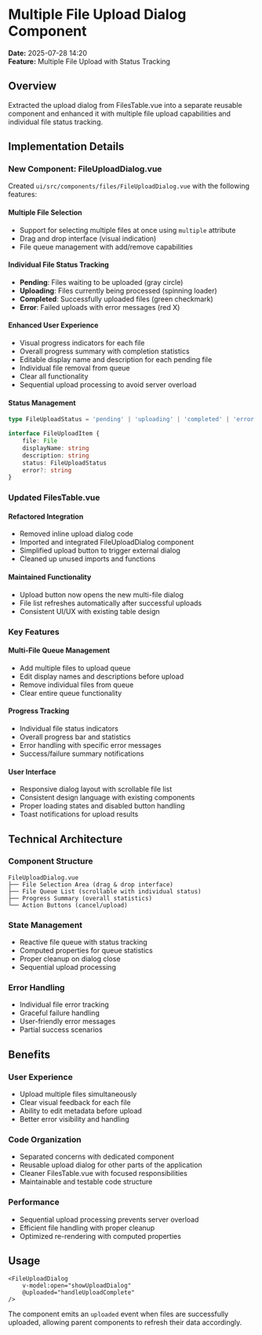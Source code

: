 # Multiple File Upload Dialog Component

**Date:** 2025-07-28 14:20  
**Feature:** Multiple File Upload with Status Tracking

## Overview

Extracted the upload dialog from FilesTable.vue into a separate reusable component and enhanced it with multiple file upload capabilities and individual file status tracking.

## Implementation Details

### New Component: FileUploadDialog.vue

Created `ui/src/components/files/FileUploadDialog.vue` with the following features:

#### Multiple File Selection
- Support for selecting multiple files at once using `multiple` attribute
- Drag and drop interface (visual indication)
- File queue management with add/remove capabilities

#### Individual File Status Tracking
- **Pending**: Files waiting to be uploaded (gray circle)
- **Uploading**: Files currently being processed (spinning loader)
- **Completed**: Successfully uploaded files (green checkmark)
- **Error**: Failed uploads with error messages (red X)

#### Enhanced User Experience
- Visual progress indicators for each file
- Overall progress summary with completion statistics
- Editable display name and description for each pending file
- Individual file removal from queue
- Clear all functionality
- Sequential upload processing to avoid server overload

#### Status Management
```typescript
type FileUploadStatus = 'pending' | 'uploading' | 'completed' | 'error'

interface FileUploadItem {
    file: File
    displayName: string
    description: string
    status: FileUploadStatus
    error?: string
}
```

### Updated FilesTable.vue

#### Refactored Integration
- Removed inline upload dialog code
- Imported and integrated FileUploadDialog component
- Simplified upload button to trigger external dialog
- Cleaned up unused imports and functions

#### Maintained Functionality
- Upload button now opens the new multi-file dialog
- File list refreshes automatically after successful uploads
- Consistent UI/UX with existing table design

### Key Features

#### Multi-File Queue Management
- Add multiple files to upload queue
- Edit display names and descriptions before upload
- Remove individual files from queue
- Clear entire queue functionality

#### Progress Tracking
- Individual file status indicators
- Overall progress bar and statistics
- Error handling with specific error messages
- Success/failure summary notifications

#### User Interface
- Responsive dialog layout with scrollable file list
- Consistent design language with existing components
- Proper loading states and disabled button handling
- Toast notifications for upload results

## Technical Architecture

### Component Structure
```
FileUploadDialog.vue
├── File Selection Area (drag & drop interface)
├── File Queue List (scrollable with individual status)
├── Progress Summary (overall statistics)
└── Action Buttons (cancel/upload)
```

### State Management
- Reactive file queue with status tracking
- Computed properties for queue statistics
- Proper cleanup on dialog close
- Sequential upload processing

### Error Handling
- Individual file error tracking
- Graceful failure handling
- User-friendly error messages
- Partial success scenarios

## Benefits

### User Experience
- Upload multiple files simultaneously
- Clear visual feedback for each file
- Ability to edit metadata before upload
- Better error visibility and handling

### Code Organization
- Separated concerns with dedicated component
- Reusable upload dialog for other parts of the application
- Cleaner FilesTable.vue with focused responsibilities
- Maintainable and testable code structure

### Performance
- Sequential upload processing prevents server overload
- Efficient file handling with proper cleanup
- Optimized re-rendering with computed properties

## Usage

```vue
<FileUploadDialog 
    v-model:open="showUploadDialog" 
    @uploaded="handleUploadComplete" 
/>
```

The component emits an `uploaded` event when files are successfully uploaded, allowing parent components to refresh their data accordingly.
